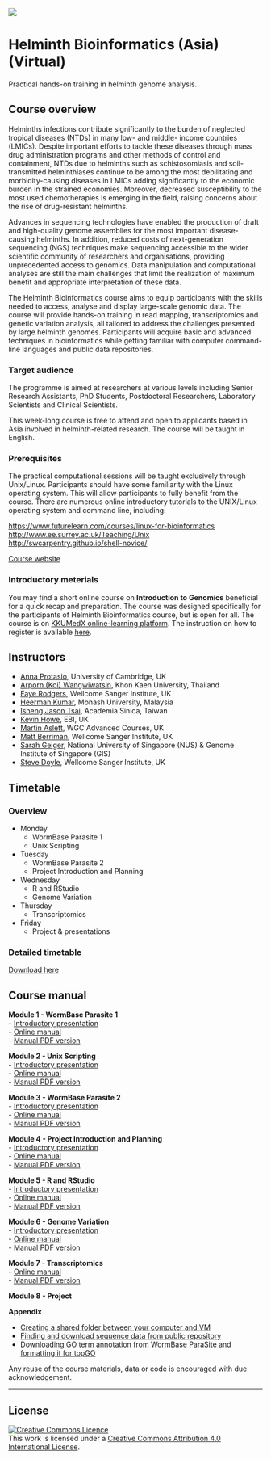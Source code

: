  ![](https://coursesandconferences.wellcomeconnectingscience.org/wp-content/themes/wcc_courses_and_conferences/dist/assets/svg/logo.svg)


# Helminth Bioinformatics (Asia) (Virtual)
Practical hands-on training in helminth genome analysis.

## Course overview
Helminths infections contribute significantly to the burden of neglected tropical diseases (NTDs) in many low- and middle- income countries (LMICs). Despite important efforts to tackle these diseases through mass drug administration programs and other methods of control and containment, NTDs due to helminths such as schistosomiasis and soil-transmitted helminthiases continue to be among the most debilitating and morbidity-causing diseases in LMICs adding significantly to the economic burden in the strained economies. Moreover, decreased susceptibility to the most used chemotherapies is emerging in the field, raising concerns about the rise of drug-resistant helminths.

Advances in sequencing technologies have enabled the production of draft and high-quality genome assemblies for the most important disease-causing helminths. In addition, reduced costs of next-generation sequencing (NGS) techniques make sequencing accessible to the wider scientific community of researchers and organisations, providing unprecedented access to genomics. Data manipulation and computational analyses are still the main challenges that limit the realization of maximum benefit and appropriate interpretation of these data.

The Helminth Bioinformatics course aims to equip participants with the skills needed to access, analyse and display large-scale genomic data. The course will provide hands-on training in read mapping, transcriptomics and genetic variation analysis, all tailored to address the challenges presented by large helminth genomes. Participants will acquire basic and advanced techniques in bioinformatics while getting familiar with computer command-line languages and public data repositories.

### Target audience
The programme is aimed at researchers at various levels including Senior Research Assistants, PhD Students, Postdoctoral Researchers, Laboratory Scientists and Clinical Scientists.

This week-long course is free to attend and open to applicants based in Asia involved in helminth-related research. The course will be taught in English.

### Prerequisites
The practical computational sessions will be taught exclusively through Unix/Linux. Participants should have some familiarity with the Linux operating system. This will allow participants to fully benefit from the course. There are numerous online introductory tutorials to the UNIX/Linux operating system and command line, including:

https://www.futurelearn.com/courses/linux-for-bioinformatics
http://www.ee.surrey.ac.uk/Teaching/Unix
http://swcarpentry.github.io/shell-novice/

[Course website](https://coursesandconferences.wellcomeconnectingscience.org/event/helminth-bioinformatics-asia-virtual-20210628/)

### Introductory meterials
You may find a short online course on **Introduction to Genomics** beneficial for a quick recap and preparation. The course was designed specifically for the participants of Helminth Bioinformatics course, but is open for all. The course is on [KKUMedX online-learning platform](https://kkumedx.md.kku.ac.th/). The instruction on how to register is available [here](https://github.com/WGCAdvancedCourses/Helminths_2021/blob/main/Introductory%20materials/How%20to%20register%20for%20Intro%20to%20Genomics%20course%20on%20KKUMedX.pdf).  

## Instructors
- [Anna Protasio](https://www.path.cam.ac.uk/directory/anna-protasio), University of Cambridge, UK
- [Arporn (Koi) Wangwiwatsin](https://www.researchgate.net/profile/Arporn-koi-Wangwiwatsin), Khon Kaen University, Thailand
- [Faye Rodgers](https://www.researchgate.net/scientific-contributions/Faye-H-Rodgers-2142579817), Wellcome Sanger Institute, UK
- [Heerman Kumar](https://www.researchgate.net/profile/Heerman-Kumar-Sandra-Kumar-2), Monash University, Malaysia
- [Isheng Jason Tsai](https://www.biodiv.tw/pi.php?submitStr=20210203203919&lang=en), Academia Sinica, Taiwan
- [Kevin Howe](https://www.ebi.ac.uk/about/people/kevin-howe), EBI, UK
- [Martin Aslett](https://coursesandconferences.wellcomeconnectingscience.org/about-us/the-team/), WGC Advanced Courses, UK
- [Matt Berriman](https://www.sanger.ac.uk/person/berriman-matt/), Wellcome Sanger Institute, UK
- [Sarah Geiger](https://www.linkedin.com/in/sarah-geiger-8b8681105/), National University of Singapore (NUS) & Genome Institute of Singapore (GIS)
- [Steve Doyle](https://www.sanger.ac.uk/person/doyle-stephen/), Wellcome Sanger Institute, UK



## Timetable
### Overview
- Monday
     - WormBase Parasite 1
     - Unix Scripting
- Tuesday
     - WormBase Parasite 2
     - Project Introduction and Planning
- Wednesday
     - R and RStudio
     - Genome Variation
- Thursday
     - Transcriptomics
- Friday
     - Project & presentations

### Detailed timetable
[Download here](Helminth_Bioinformatics_timetable_2021.pdf)


## Course manual
**Module 1 - WormBase Parasite 1**  
     - [Introductory presentation](presentations/)  
     - [Online manual](manuals/module_1_WBP1/module_1_WBP1.md)  
     - [Manual PDF version](manuals/)  

**Module 2 - Unix Scripting**  
     - [Introductory presentation](presentations/)  
     - [Online manual](manuals/module_2_linux_scripting/module_linux_scripting.md)  
     - [Manual PDF version](manuals/)  

**Module 3 - WormBase Parasite 2**  
     - [Introductory presentation](presentations/)  
     - [Online manual](manuals/module_3_WBP2/module_3_WBP2.md)   
     - [Manual PDF version](manuals/)  

**Module 4 - Project Introduction and Planning**  
     - [Introductory presentation](presentations/)  
     - [Online manual](manuals/module_4_project_intro/module_4_project_introduction.md)  
     - [Manual PDF version](manuals/)  

**Module 5 - R and RStudio**  
     - [Introductory presentation](presentations/)  
     - [Online manual](manuals/module_5_R/module_5_R_and_Rstudio.v2.html)  
     - [Manual PDF version](manuals/)  

**Module 6 - Genome Variation**  
     - [Introductory presentation](presentations/)  
     - [Online manual](manuals/module_6_genome_variation/module_6_genome_variation.md)  
     - [Manual PDF version](manuals/)   

**Module 7 - Transcriptomics**    
     - [Online manual](manuals/module_7_transcriptomics/module_7_transcriptomics.md)  
     - [Manual PDF version](manuals/)  

**Module 8 - Project**  

**Appendix**  
- [Creating a shared folder between your computer and VM](manuals/creating_a_shared_folder_in_VM.md)     
- [Finding and download sequence data from public repository](manuals/Sequence_data_on_public_repo.md)     
- [Downloading GO term annotation from WormBase ParaSite and formatting it for topGO](manuals/GO_ref_download_and_formatting.md)



Any reuse of the course materials, data or code is encouraged with due acknowledgement.

******
## License
<a rel="license" href="http://creativecommons.org/licenses/by/4.0/"><img alt="Creative Commons Licence" style="border-width:0" src="https://i.creativecommons.org/l/by/4.0/88x31.png" /></a><br />This work is licensed under a <a rel="license" href="http://creativecommons.org/licenses/by/4.0/">Creative Commons Attribution 4.0 International License</a>.
